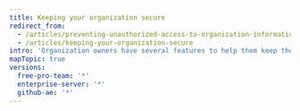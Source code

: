 ```yaml
---
title: Keeping your organization secure
redirect_from:
  - /articles/preventing-unauthorized-access-to-organization-information/
  - /articles/keeping-your-organization-secure
intro: 'Organization owners have several features to help them keep their projects and data secure. If you''re the owner of an organization, you should regularly review your organization''s audit log{% if currentVersion != "github-ae@latest" %}, member 2FA status,{% endif %} and application settings to ensure that no unauthorized or malicious activity has occurred.'
mapTopic: true
versions:
  free-pro-team: '*'
  enterprise-server: '*'
  github-ae: '*'
---
```


